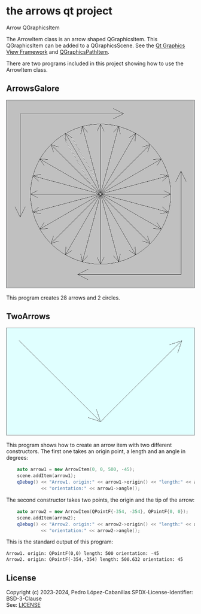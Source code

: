 # the arrows qt project

Arrow QGraphicsItem

The ArrowItem class is an arrow shaped QGraphicsItem. This QGraphicsItem can be added to a QGraphicsScene.
See the [Qt Graphics View Framework](https://doc.qt.io/qt-6/graphicsview.html) and [QGraphicsPathItem](https://doc.qt.io/qt-6/qgraphicspathitem.html).

There are two programs included in this project showing how to use the ArrowItem class.

## ArrowsGalore

![arrowsgalore](screenshot.png)

This program creates 28 arrows and 2 circles.

## TwoArrows

![twoarrows](screenshot2.png)

This program shows how to create an arrow item with two different constructors. 
The first one takes an origin point, a length and an angle in degrees:

```C++
    auto arrow1 = new ArrowItem(0, 0, 500, -45);
    scene.addItem(arrow1);
    qDebug() << "Arrow1. origin:" << arrow1->origin() << "length:" << arrow1->length()
             << "orientation:" << arrow1->angle();
```

The second constructor takes two points, the origin and the tip of the arrow:

```C++
    auto arrow2 = new ArrowItem(QPointF{-354, -354}, QPointF{0, 0});
    scene.addItem(arrow2);
    qDebug() << "Arrow2. origin:" << arrow2->origin() << "length:" << arrow2->length()
             << "orientation:" << arrow2->angle();
```

This is the standard output of this program:

```
Arrow1. origin: QPointF(0,0) length: 500 orientation: -45
Arrow2. origin: QPointF(-354,-354) length: 500.632 orientation: 45
```

## License

Copyright (c) 2023-2024, Pedro López-Cabanillas
SPDX-License-Identifier: BSD-3-Clause  
See: [LICENSE](LICENSE)  
